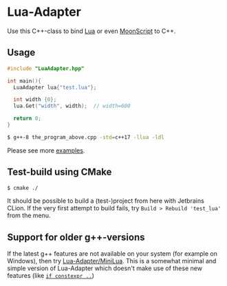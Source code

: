 # Lua-Adapter
Use this C++-class to bind [Lua](https://www.lua.org/download.html) or even [MoonScript](https://github.com/JlnWntr/Lua-Adapter/tree/master/examples/moonscript) to C++.

## Usage
```c++
#include "LuaAdapter.hpp"

int main(){
  LuaAdapter lua{"test.lua"};

  int width {0};
  lua.Get("width", width);  // width=600

  return 0;
}
```

```bash
$ g++-8 the_program_above.cpp -std=c++17 -llua -ldl
```
Please see more [examples](https://github.com/JlnWntr/Lua-Adapter/blob/master/examples).


## Test-build using CMake

```bash
$ cmake ./
```
It should be possible to build a (test-)project from here with Jetbrains CLion. If the very first attempt to build fails, try `Build > Rebuild 'test_lua'` from the menu.

## Support for older g++-versions
If the latest g++ features are not available on your system (for example on Windows), then try [Lua-Adapter/MiniLua](https://github.com/JlnWntr/Lua-Adapter/tree/master/MiniLua). This is a somewhat minimal and simple version of Lua-Adapter which doesn't make use of these new features (like [`if constexpr ..`](https://github.com/JlnWntr/Lua-Adapter/blob/master/LuaAdapter.hpp#L123))
